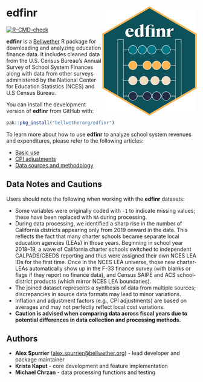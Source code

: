 # edfinr <img src=logo.png width = "250px" align = "right">

  [![R-CMD-check](https://github.com/bellwetherorg/edfinr/actions/workflows/R-CMD-check.yaml/badge.svg)](https://github.com/bellwetherorg/edfinr/actions/workflows/R-CMD-check.yaml)


__edfinr__ is a [Bellwether](https://bellwether.org/) R package for downloading and analyzing education finance data. It includes cleaned data from the U.S. Census Bureau’s Annual Survey of School System Finances along with data from other surveys administered by the National Center for Education Statistics (NCES) and U.S Census Bureau.

You can install the development version of __edfinr__ from GitHub with:
```r
pak::pkg_install("bellwetherorg/edfinr") 
```

To learn more about how to use __edfinr__ to analyze school system revenues and expenditures, please refer to the following articles:

- [Basic use](articles/basic-usage.html)
- [CPI adjustments](articles/cpi-adjustments.html)
- [Data sources and methodology](articles/data-sources-methods.html)

## Data Notes and Cautions

Users should note the following when working with the __edfinr__ datasets:

- Some variables were originally coded with `-1` to indicate missing values; these have been replaced with `NA` during processing.
- During data processing, we identified a sharp rise in the number of California districts appearing only from 2019 onward in the data. This reflects the fact that many charter schools became separate local education agencies (LEAs) in those years. Beginning in school year 2018–19, a wave of California charter schools switched to independent CALPADS/CBEDS reporting and thus were assigned their own NCES LEA IDs for the first time. Once in the NCES LEA universe, those new charter‐LEAs automatically show up in the F-33 finance survey (with blanks or flags if they report no finance data), and Census SAIPE and ACS school‐district products (which mirror NCES LEA boundaries).
- The joined dataset represents a synthesis of data from multiple sources; discrepancies in source data formats may lead to minor variations.
- Inflation and adjustment factors (e.g., CPI adjustments) are based on averages and may not perfectly reflect local cost variations.
- **Caution is advised when comparing data across fiscal years due to potential differences in data collection and processing methods.**

## Authors

- **Alex Spurrier** ([alex.spurrier@bellwether.org](mailto:alex.spurrier@bellwether.org))  - lead developer and package maintainer
- **Krista Kaput** - core development and feature implementation
- **Michael Chrzan** - data processing functions and testing
